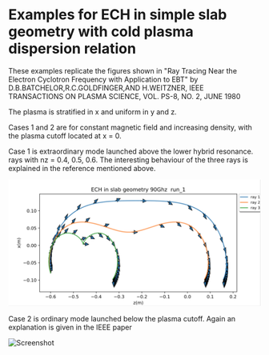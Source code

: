 # Examples for ECH in simple slab geometry with cold plasma dispersion relation

These examples replicate the figures shown in \"Ray Tracing Near the Electron
Cyclotron Frequency with Application to EBT\" by
D.B.BATCHELOR,R.C.GOLDFINGER,AND H.WEITZNER, IEEE TRANSACTIONS ON PLASMA SCIENCE,
VOL. PS-8, NO. 2, JUNE 1980

The plasma is stratified in x and uniform in y and z.

Cases 1 and 2 are for constant magnetic field and increasing density, with the plasma cutoff
located at x = 0.

Case 1 is extraordinary mode launched above the lower hybrid resonance. rays
with nz = 0.4, 0.5, 0.6.  The interesting behaviour of the three rays is explained in
the reference mentioned above.

![Screenshot](Three_rays_x_mode.png)

Case 2 is ordinary mode launched below the plasma cutoff.  Again an explanation is 
given in the IEEE paper

![Screenshot](Two_rays_O_mode)



